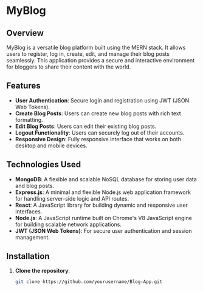 # MyBlog


## Overview

MyBlog is a versatile blog platform built using the MERN stack. It allows users to register, log in, create, edit, and manage their blog posts seamlessly. This application provides a secure and interactive environment for bloggers to share their content with the world.

## Features

- **User Authentication**: Secure login and registration using JWT (JSON Web Tokens).
- **Create Blog Posts**: Users can create new blog posts with rich text formatting.
- **Edit Blog Posts**: Users can edit their existing blog posts.
- **Logout Functionality**: Users can securely log out of their accounts.
- **Responsive Design**: Fully responsive interface that works on both desktop and mobile devices.

## Technologies Used

- **MongoDB**: A flexible and scalable NoSQL database for storing user data and blog posts.
- **Express.js**: A minimal and flexible Node.js web application framework for handling server-side logic and API routes.
- **React**: A JavaScript library for building dynamic and responsive user interfaces.
- **Node.js**: A JavaScript runtime built on Chrome's V8 JavaScript engine for building scalable network applications.
- **JWT (JSON Web Tokens)**: For secure user authentication and session management.

## Installation

1. **Clone the repository**:
   ```bash
   git clone https://github.com/yourusername/Blog-App.git
